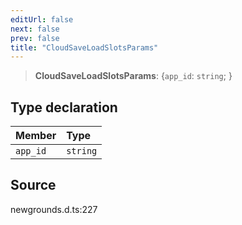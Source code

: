 ```yaml
---
editUrl: false
next: false
prev: false
title: "CloudSaveLoadSlotsParams"
---
```


> **CloudSaveLoadSlotsParams**: \{`app_id`: `string`;  }

## Type declaration

| Member | Type |
| :------ | :------ |
| `app_id` | `string` |

## Source

newgrounds.d.ts:227
